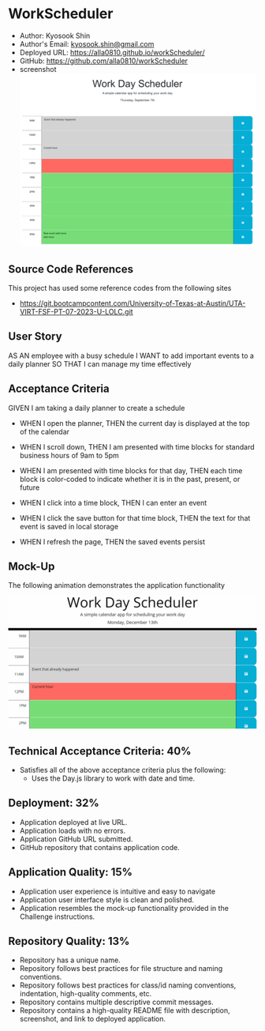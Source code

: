 # WorkScheduler

  * Author: Kyosook Shin
  * Author's Email: kyosook.shin@gmail.com
  * Deployed URL: https://alla0810.github.io/workScheduler/
  * GitHub: https://github.com/alla0810/workScheduler
  * screenshot
![screen1](./assets/images/screen1.png)

## Source Code References
  This project has used some reference codes from the following sites

   * https://git.bootcampcontent.com/University-of-Texas-at-Austin/UTA-VIRT-FSF-PT-07-2023-U-LOLC.git   

   
## User Story

AS AN employee with a busy schedule
I WANT to add important events to a daily planner
SO THAT I can manage my time effectively

## Acceptance Criteria

GIVEN I am taking a daily planner to create a schedule

* WHEN I open the planner, THEN the current day is displayed at the top of the calendar

* WHEN I scroll down, THEN I am presented with time blocks for standard business hours of 9am to 5pm

* WHEN I am presented with time blocks for that day, THEN each time block is color-coded to indicate whether it is in the past, present, or future

* WHEN I click into a time block, THEN I can enter an event
  
* WHEN I click the save button for that time block, THEN the text for that event is saved in local storage

* WHEN I refresh the page, THEN the saved events persist


## Mock-Up
The following animation demonstrates the application functionality

![appearance](./assets/images/05-third-party-apis-homework-demo.gif)

## Technical Acceptance Criteria: 40%

* Satisfies all of the above acceptance criteria plus the following:
  * Uses the Day.js library to work with date and time.

## Deployment: 32%

* Application deployed at live URL.
* Application loads with no errors.
* Application GitHub URL submitted.
* GitHub repository that contains application code.

## Application Quality: 15%

* Application user experience is intuitive and easy to navigate
* Application user interface style is clean and polished.
* Application resembles the mock-up functionality provided in the Challenge instructions.

## Repository Quality: 13%

* Repository has a unique name.
* Repository follows best practices for file structure and naming conventions.
* Repository follows best practices for class/id naming conventions, indentation, high-quality comments, etc.
* Repository contains multiple descriptive commit messages.
* Repository contains a high-quality README file with description, screenshot, and link to deployed application.
